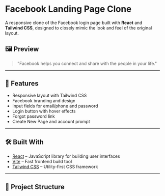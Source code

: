 # Facebook Landing Page Clone

A responsive clone of the Facebook login page built with **React** and **Tailwind CSS**, designed to closely mimic the look and feel of the original layout.

## 🖼 Preview

> "Facebook helps you connect and share with the people in your life."

---

## 🚀 Features

- Responsive layout with Tailwind CSS
- Facebook branding and design
- Input fields for email/phone and password
- Login button with hover effects
- Forgot password link
- Create New Page and account prompt

---

## 🛠️ Built With

- [React](https://reactjs.org/) – JavaScript library for building user interfaces
- [Vite](https://vitejs.dev/) – Fast frontend build tool
- [Tailwind CSS](https://tailwindcss.com/) – Utility-first CSS framework

---

## 📂 Project Structure
